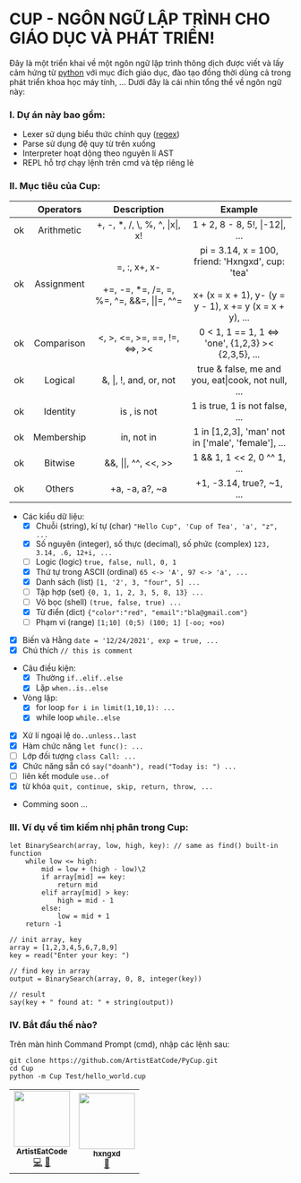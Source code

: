 # CUP - NGÔN NGỮ LẬP TRÌNH CHO GIÁO DỤC VÀ PHÁT TRIỂN!

Đây là một triển khai về một ngôn ngữ lập trình thông dịch được viết và lấy cảm hứng từ [python](https://www.python.org/) với mục đích giáo dục, đào tạo đồng thời dùng cả trong phát triển khoa học máy tính, ... Dưới đây là cái nhìn tổng thể về ngôn ngữ này:

### I. Dự án này bao gồm:

- Lexer sử dụng biểu thức chính quy ([regex](https://en.wikipedia.org/wiki/Regular_expression))
- Parse sử dụng đệ quy từ trên xuống
- Interpreter hoạt dộng theo nguyên lí AST
- REPL hỗ trợ chạy lệnh trên cmd và tệp riêng lẻ


### II. Mục tiêu của Cup:

|	|Operators	|Description	|Example	|
|:-:|:---:		|:---:			|:---:		|
|ok	|Arithmetic	|+, -, *, /, \\, %, ^, \|x\|, x!|1 + 2, 8 - 8, 5!, \|-12\|, ...|
|ok	|Assignment	|=, :, x+, x- <br><br> +=, -=, *=, /=, \=, %=, ^=, &&=, \|\|=, ^^=|pi = 3.14, x = 100, friend: 'Hxngxd', cup: 'tea' <br><br> x+ (x = x + 1), y- (y = y - 1), x += y (x = x + y), ...|
|ok	|Comparison	|<, >, <=, >=, ==, !=, <=>, ><|0 < 1, 1 == 1, 1 <=> 'one', {1,2,3} >< {2,3,5}, ...|
|ok	|Logical	|&, \|, !, and, or, not|true & false, me and you, eat\|cook, not null, ...|
|ok	|Identity	|is , is not	|1 is true, 1 is not false, ...|
|ok	|Membership	|in, not in	|1 in [1,2,3], 'man' not in ['male', 'female'], ...|
|ok	|Bitwise	|&&, \|\|, ^^, <<, >>|1 && 1, 1 << 2, 0 ^^ 1, ...|
|ok	|Others		|+a, -a, a?, ~a|+1, -3.14, true?, ~1, ...|

- Các kiểu dữ liệu:
	- [x] Chuỗi (string), kí tự (char) `"Hello Cup", 'Cup of Tea', 'a', "z", ...`
	- [x] Số nguyên (integer), số thực (decimal), số phức (complex) `123, 3.14, .6, 12+i, ...`
	- [ ] Logic (logic) `true, false, null, 0, 1`
	- [x] Thứ tự trong ASCII (ordinal) `65 <-> 'A', 97 <-> 'a', ...`
	- [x] Danh sách (list) `[1, '2', 3, "four", 5] ...`
	- [ ] Tập hợp (set) `{0, 1, 1, 2, 3, 5, 8, 13} ...`
	- [ ] Vỏ bọc (shell) `(true, false, true) ...`
	- [x] Từ điển (dict) `{"color":"red", "email":"bla@gmail.com"}`
	- [ ] Phạm vi (range) `[1;10] (0;5) (100; 1] [-oo; +oo)`

- [x] Biến và Hằng `date = '12/24/2021', exp = true, ...`
- [x] Chú thích `// this is comment`

- Câu điều kiện:
	- [x] Thường `if..elif..else`
	- [x] Lặp `when..is..else`

- Vòng lặp:
	- [x] for loop `for i in limit(1,10,1): ...`
	- [x] while loop `while..else`
	
- [x] Xử lí ngoại lệ `do..unless..last`
- [x] Hàm chức năng `let func(): ...`
- [ ] Lớp đối tượng `class Call: ...`
- [x] Chức năng sẵn có `say("doanh"), read("Today is: ") ...`
- [ ] liên kết module `use..of`
- [x] từ khóa `quit, continue, skip, return, throw, ...`
- Comming soon ...

### III. Ví dụ về tìm kiếm nhị phân trong Cup:

```
let BinarySearch(array, low, high, key): // same as find() built-in function
	while low <= high:
		mid = low + (high - low)\2
		if array[mid] == key:
			return mid
		elif array[mid] > key:
			high = mid - 1
		else:
			low = mid + 1
	return -1

// init array, key
array = [1,2,3,4,5,6,7,8,9] 
key = read("Enter your key: ")

// find key in array
output = BinarySearch(array, 0, 8, integer(key))

// result
say(key + " found at: " + string(output))
```

### IV. Bắt đầu thế nào?
Trên màn hình Command Prompt (cmd), nhập các lệnh sau:

```
git clone https://github.com/ArtistEatCode/PyCup.git
cd Cup
python -m Cup Test/hello_world.cup
```

<table>
  <tr>
    <td align="center"><a href="https://github.com/SK1Y101"><img src="https://avatars.githubusercontent.com/u/86651618?v=4" width="100px;" alt=""/><br /><sub><b>ArtistEatCode</b></sub></a><br /><a href="https://github.com/Skiylia-Lang/PySkiylia/commits?author=SK1Y101" title="Code">💻</a> <a href="https://github.com/Skiylia-Lang/PySkiylia/pulls?q=is%3Apr+reviewed-by%3ASK1Y101" title="Reviewed Pull Requests">👀</a></td>
    <td align="center"><a href="https://github.com/SK2Y202"><img src="https://avatars.githubusercontent.com/u/76171192?v=4" width="100px;" alt=""/><br /><sub><b>hxngxd</b></sub></a><br /><a href="https://github.com/Skiylia-Lang/PySkiylia/pulls?q=is%3Apr+reviewed-by%3ASK2Y202" title="Reviewed Pull Requests">👀</a></td>
  </tr>
</table>
